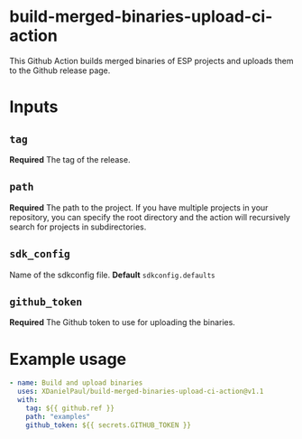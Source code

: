 # build-merged-binaries-upload-ci-action
This Github Action builds merged binaries of ESP projects and uploads them to the Github release page.

# Inputs

## `tag`
**Required** The tag of the release.

## `path`
**Required** The path to the project. If you have multiple projects in your repository, you can specify the root directory and the action will recursively search for projects in subdirectories.

## `sdk_config`
Name of the sdkconfig file.
**Default** `sdkconfig.defaults`

## `github_token`
**Required** The Github token to use for uploading the binaries.

# Example usage

```yaml
- name: Build and upload binaries
  uses: XDanielPaul/build-merged-binaries-upload-ci-action@v1.1
  with:
    tag: ${{ github.ref }}
    path: "examples"
    github_token: ${{ secrets.GITHUB_TOKEN }}
```